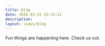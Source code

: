 ```yaml
---
title: blog
date: 2016-03-22 22:12:11
description:
layout: views/blog
---
```


Fun things are happening here. Check us out.